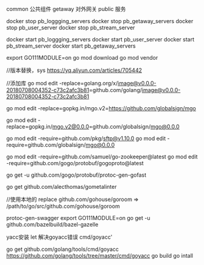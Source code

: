 
common 公共组件
getaway 对外网关
public  服务


docker stop pb_loggging_servers
docker stop pb_getaway_servers
docker stop pb_user_server
docker stop pb_stream_server

docker start pb_loggging_servers
docker start pb_user_server
docker start pb_stream_server
docker start pb_getaway_servers



export GO111MODULE=on 
go mod download
go mod vendor 

//版本替换，sys
https://yq.aliyun.com/articles/705442


//添加库
go mod edit -replace=golang.org/x/image@v0.0.0-20180708004352-c73c2afc3b81=github.com/golang/image@v0.0.0-20180708004352-c73c2afc3b81

go mod edit -replace=gopkg.in/mgo.v2=https://github.com/globalsign/mgo

go mod edit -replace=gopkg.in/mgo.v2@0.0.0=github.com/globalsign/mgo@0.0.0


go mod edit -require=github.com/pkg/sftp@v1.10.0
go mod edit -require=github.com/globalsign/mgo@0.0.0

go mod edit -require=github.com/samuel/go-zookeeper@latest
go mod edit -require=github.com/gogo/protobuf/gogoproto@latest

go get -u github.com/gogo/protobuf/protoc-gen-gofast

go get github.com/alecthomas/gometalinter



//使用本地的
replace github.com/gohouse/goroom => /path/to/go/src/github.com/gohouse/goroom


protoc-gen-swagger
export GO111MODULE=on 
go get -u github.com/bazelbuild/bazel-gazelle

yacc安装 let
解决goyacc错误 cmd/goyacc'

go get github.com/golang/tools/cmd/goyacc
https://github.com/golang/tools/tree/master/cmd/goyacc
go build
go intall
